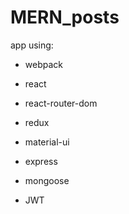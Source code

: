# MERN_posts
app using:
- webpack
- react
- react-router-dom
- redux
- material-ui
  
- express
- mongoose
- JWT